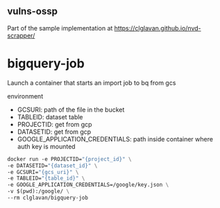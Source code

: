 ## vulns-ossp
Part of the sample implementation at https://clglavan.github.io/nvd-scrapper/

# bigquery-job
Launch a container that starts an import job to bq from gcs

environment
- GCSURI: path of the file in the bucket
- TABLEID: dataset table 
- PROJECTID: get from gcp
- DATASETID: get from gcp
- GOOGLE_APPLICATION_CREDENTIALS: path inside container where auth key is mounted

```dockerfile
docker run -e PROJECTID="{project_id}" \
-e DATASETID="{dataset_id}" \
-e GCSURI="{gcs_uri}" \
-e TABLEID="{table_id}" \
-e GOOGLE_APPLICATION_CREDENTIALS=/google/key.json \
-v $(pwd):/google/ \
--rm clglavan/bigquery-job
```

